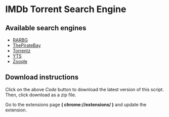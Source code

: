 # IMDb Torrent Search Engine

## Available search engines
- [RARBG](https://rarbg.to/torrents.php?search=)
- [ThePirateBay](https://thepiratebay.org/search/%s/)
- [Torrentz](https://torrentz.eu/search?f=%s)
- [YTS](https://yts.am/browse-movies/%s/)
- [Zooqle](https://zooqle.com/search?q=%s)

## Download instructions

Click on the above *Code* button to download the latest version of this script.
Then, click download as a zip file.

Go to the extensions page **( chrome://extensions/ )** and update the extension.